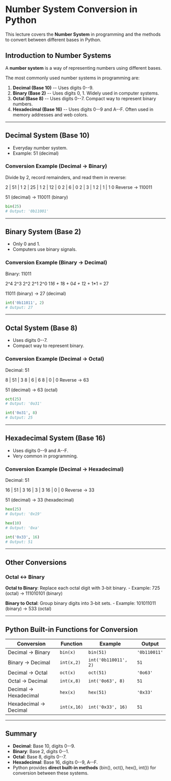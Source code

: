# Number System Conversion in Python

This lecture covers the **Number System** in programming and the methods
to convert between different bases in Python.


## Introduction to Number Systems

A **number system** is a way of representing numbers using different
bases.

The most commonly used number systems in programming are:

1.  **Decimal (Base 10)** -- Uses digits 0--9.
2.  **Binary (Base 2)** -- Uses digits 0, 1. Widely used in computer
    systems.
3.  **Octal (Base 8)** -- Uses digits 0--7. Compact way to represent
    binary numbers.
4.  **Hexadecimal (Base 16)** -- Uses digits 0--9 and A--F. Often used
    in memory addresses and web colors.


---


## Decimal System (Base 10)

-   Everyday number system.
-   Example: 51 (decimal)

### Conversion Example (Decimal → Binary)

Divide by 2, record remainders, and read them in reverse:

2 \| 51 \| 1 2 \| 25 \| 1 2 \| 12 \| 0 2 \| 6 \| 0 2 \| 3 \| 1 2 \| 1 \|
1 0 Reverse → 110011

51 (decimal) → 110011 (binary)

``` python
bin(25)
# Output: '0b11001'
```


---


## Binary System (Base 2)

-   Only 0 and 1.
-   Computers use binary signals.

### Conversion Example (Binary → Decimal)

Binary: 11011

2\^4 2\^3 2\^2 2\^1 2\^0 1*16 + 1*8 + 0*4 + 1*2 + 1\*1 = 27

11011 (binary) → 27 (decimal)

``` python
int('0b11011', 2)
# Output: 27
```


---


## Octal System (Base 8)

-   Uses digits 0--7.
-   Compact way to represent binary.

### Conversion Example (Decimal → Octal)

Decimal: 51

8 \| 51 \| 3 8 \| 6 \| 6 8 \| 0 \| 0 Reverse → 63

51 (decimal) → 63 (octal)

``` python
oct(25)
# Output: '0o31'

int('0o31', 8)
# Output: 25
```


---


## Hexadecimal System (Base 16)

-   Uses digits 0--9 and A--F.
-   Very common in programming.

### Conversion Example (Decimal → Hexadecimal)

Decimal: 51

16 \| 51 \| 3 16 \| 3 \| 3 16 \| 0 \| 0 Reverse → 33

51 (decimal) → 33 (hexadecimal)

``` python
hex(25)
# Output: '0x19'

hex(10)
# Output: '0xa'

int('0x33', 16)
# Output: 51
```


---


## Other Conversions

### Octal ↔ Binary

**Octal to Binary**: Replace each octal digit with 3-bit binary. -
Example: 725 (octal) → 111010101 (binary)

**Binary to Octal**: Group binary digits into 3-bit sets. - Example:
101011011 (binary) → 533 (octal)


---


## Python Built-in Functions for Conversion  

| Conversion              | Function   | Example              | Output      |
|--------------------------|------------|----------------------|-------------|
| Decimal → Binary         | `bin(x)`   | `bin(51)`            | `'0b110011'` |
| Binary → Decimal         | `int(x,2)` | `int('0b110011', 2)` | `51`        |
| Decimal → Octal          | `oct(x)`   | `oct(51)`            | `'0o63'`    |
| Octal → Decimal          | `int(x,8)` | `int('0o63', 8)`     | `51`        |
| Decimal → Hexadecimal    | `hex(x)`   | `hex(51)`            | `'0x33'`    |
| Hexadecimal → Decimal    | `int(x,16)`| `int('0x33', 16)`    | `51`        |


---


## Summary

-   **Decimal**: Base 10, digits 0--9.
-   **Binary**: Base 2, digits 0--1.
-   **Octal**: Base 8, digits 0--7.
-   **Hexadecimal**: Base 16, digits 0--9, A--F.
-   Python provides **direct built-in methods** (bin(), oct(), hex(),
    int()) for conversion between these systems.

